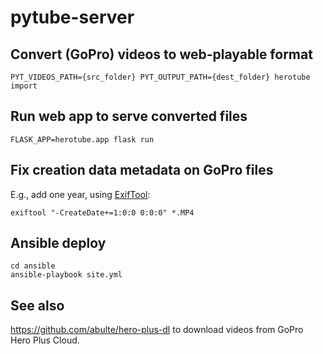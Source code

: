 # pytube-server

## Convert (GoPro) videos to web-playable format

`PYT_VIDEOS_PATH={src_folder} PYT_OUTPUT_PATH={dest_folder} herotube import`

## Run web app to serve converted files

`FLASK_APP=herotube.app flask run`

## Fix creation data metadata on GoPro files

E.g., add one year, using [ExifTool](https://exiftool.org):

`exiftool "-CreateDate+=1:0:0 0:0:0" *.MP4`

## Ansible deploy

```
cd ansible
ansible-playbook site.yml
```

## See also

https://github.com/abulte/hero-plus-dl to download videos from GoPro Hero Plus Cloud.
